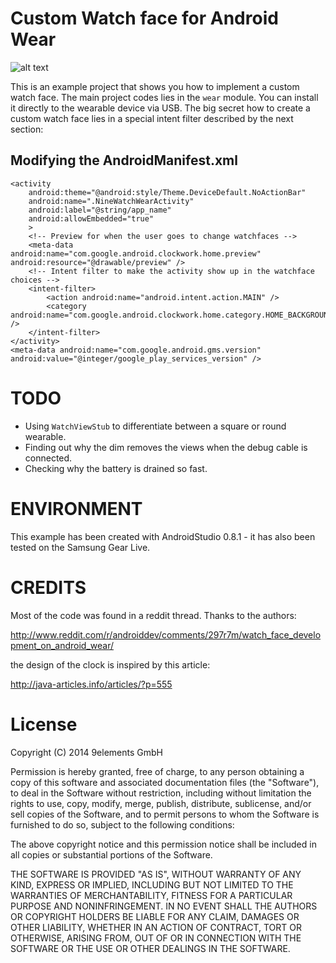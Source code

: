 # Custom Watch face for Android Wear

![alt text](https://raw.githubusercontent.com/9elements/9elements-One-for-Android-Wear/master/9elements-one-blog.jpg "Custom Watch Face - 9elements One")

This is an example project that shows you how to implement a custom watch face.
The main project codes lies in the `wear` module. You can install it directly to the wearable device via USB.
The big secret how to create a custom watch face lies in a special intent filter described by the next section:

## Modifying the AndroidManifest.xml

```
<activity
    android:theme="@android:style/Theme.DeviceDefault.NoActionBar"
    android:name=".NineWatchWearActivity"
    android:label="@string/app_name"
    android:allowEmbedded="true"
    >
    <!-- Preview for when the user goes to change watchfaces -->
    <meta-data android:name="com.google.android.clockwork.home.preview" android:resource="@drawable/preview" />
    <!-- Intent filter to make the activity show up in the watchface choices -->
    <intent-filter>
        <action android:name="android.intent.action.MAIN" />
        <category android:name="com.google.android.clockwork.home.category.HOME_BACKGROUND" />
    </intent-filter>
</activity>
<meta-data android:name="com.google.android.gms.version" android:value="@integer/google_play_services_version" />
```

# TODO

* Using `WatchViewStub` to differentiate between a square or round wearable.
* Finding out why the dim removes the views when the debug cable is connected.
* Checking why the battery is drained so fast.

# ENVIRONMENT

This example has been created with AndroidStudio 0.8.1 - it has also been tested on the Samsung Gear Live.

# CREDITS

Most of the code was found in a reddit thread. Thanks to the authors:

http://www.reddit.com/r/androiddev/comments/297r7m/watch_face_development_on_android_wear/

the design of the clock is inspired by this article:

http://java-articles.info/articles/?p=555

# License

Copyright (C) 2014 9elements GmbH

Permission is hereby granted, free of charge, to any person obtaining a copy of
this software and associated documentation files (the "Software"), to deal in
the Software without restriction, including without limitation the rights to
use, copy, modify, merge, publish, distribute, sublicense, and/or sell copies
of the Software, and to permit persons to whom the Software is furnished to do
so, subject to the following conditions:

The above copyright notice and this permission notice shall be included in all
copies or substantial portions of the Software.

THE SOFTWARE IS PROVIDED "AS IS", WITHOUT WARRANTY OF ANY KIND, EXPRESS OR
IMPLIED, INCLUDING BUT NOT LIMITED TO THE WARRANTIES OF MERCHANTABILITY,
FITNESS FOR A PARTICULAR PURPOSE AND NONINFRINGEMENT. IN NO EVENT SHALL THE
AUTHORS OR COPYRIGHT HOLDERS BE LIABLE FOR ANY CLAIM, DAMAGES OR OTHER
LIABILITY, WHETHER IN AN ACTION OF CONTRACT, TORT OR OTHERWISE, ARISING FROM,
OUT OF OR IN CONNECTION WITH THE SOFTWARE OR THE USE OR OTHER DEALINGS IN THE
SOFTWARE.
